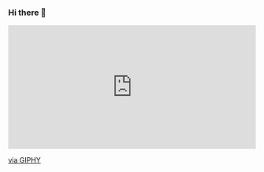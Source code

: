 ### Hi there 👋

<div style="width:100%;height:0;padding-bottom:50%;position:relative;"><iframe src="https://giphy.com/embed/xT9IgG50Fb7Mi0prBC" width="100%" height="100%" style="position:absolute" frameBorder="0" class="giphy-embed" allowFullScreen></iframe></div><p><a href="https://giphy.com/gifs/hello-hi-wave-xT9IgG50Fb7Mi0prBC">via GIPHY</a></p>

<!--
**L-Garay/L-Garay** is a ✨ _special_ ✨ repository because its `README.md` (this file) appears on your GitHub profile.

Here are some ideas to get you started:

- 🔭 I’m currently working on ...
- 🌱 I’m currently learning ...
- 👯 I’m looking to collaborate on ...
- 🤔 I’m looking for help with ...
- 💬 Ask me about ...
- 📫 How to reach me: ...
- 😄 Pronouns: ...
- ⚡ Fun fact: ...
-->
